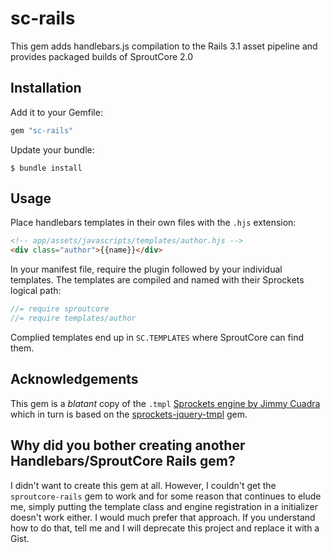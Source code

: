 # sc-rails

This gem adds handlebars.js compilation to the Rails 3.1 asset pipeline and provides packaged builds of SproutCore 2.0

## Installation

Add it to your Gemfile:

```ruby
gem "sc-rails"
```

Update your bundle:

```shell
$ bundle install
```

## Usage

Place handlebars templates in their own files with the `.hjs` extension:

```html
<!-- app/assets/javascripts/templates/author.hjs -->
<div class="author">{{name}}</div>
```

In your manifest file, require the plugin followed by your individual templates. The templates are compiled and named with their Sprockets logical path:

```javascript
//= require sproutcore
//= require templates/author
```

Complied templates end up in `SC.TEMPLATES` where SproutCore can find them.

## Acknowledgements

This gem is a *blatant* copy of the `.tmpl` [Sprockets engine by Jimmy Cuadra](https://github.com/jimmycuadra/jquery-tmpl-rails) which in turn is based on the [sprockets-jquery-tmpl](https://github.com/rdy/sprockets-jquery-tmpl) gem.

## Why did you bother creating another Handlebars/SproutCore Rails gem?

I didn't want to create this gem at all. However, I couldn't get the `sproutcore-rails` gem to work and for some reason that continues to elude me, simply putting the template class and engine registration in a initializer doesn't work either. I would much prefer that approach. If you understand how to do that, tell me and I will deprecate this project and replace it with a Gist.